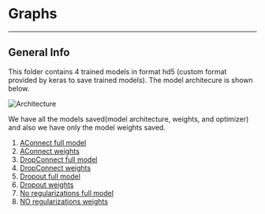 # Graphs
***

## General Info
This folder contains 4 trained models in format hd5 (custom format provided by keras to save trained models). The model architecure is shown below.

![Architecture](https://github.com/rvergel/Library_A-Connect/blob/master/Tensorflow/Models/DNN_Architecture.jpg"DNN")

We have all the models saved(model architecture, weights, and optimizer) and also we have only the model weights saved.
1. [AConnect full model](aconnect_network.h5)
2. [AConnect weights](aconnect_nn_weights.h5)
3. [DropConnect full model](dropconnect_network.h5)
4. [DropConnect weights](dropconnect_nn_weights.h5)
5. [Dropout full model](dropout_network.h5)
6. [Dropout weights](dropout_nn_weights.h5)
7. [No regularizations full model](no_reg_network.h5)
8. [NO regularizations weights](noreg_nn_weights.h5)


